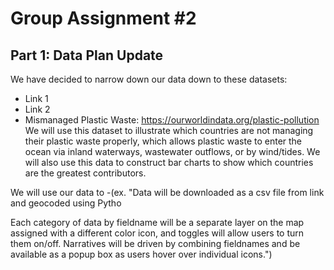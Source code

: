 # Group Assignment #2

## Part 1: Data Plan Update

We have decided to narrow down our data down to these datasets:
* Link 1 
* Link 2
* Mismanaged Plastic Waste: https://ourworldindata.org/plastic-pollution </br>
We will use this dataset to illustrate which countries are not managing their plastic waste properly, which allows plastic waste to enter the ocean via inland waterways, wastewater outflows, or by wind/tides. We will also use this data to construct bar charts to show which countries are the greatest contributors.

We will use our data to -(ex. "Data will be downloaded as a csv file from link and geocoded using Pytho

 Each category of data by fieldname will be a separate layer on the map assigned with a different color icon, and toggles will allow users to turn them on/off. Narratives will be driven by combining fieldnames and be available as a popup box as users hover over individual icons.")
